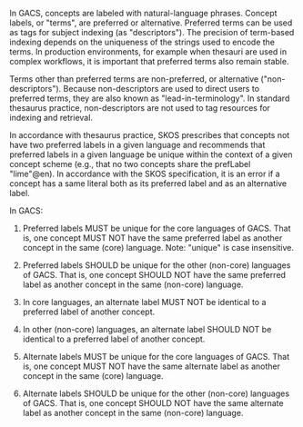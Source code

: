 In GACS, concepts are labeled with natural-language phrases.  Concept labels,
or "terms", are preferred or alternative.  Preferred terms can be used as tags
for subject indexing (as "descriptors").  The precision of term-based indexing
depends on the uniqueness of the strings used to encode the terms. In
production environments, for example when thesauri are used in complex
workflows, it is important that preferred terms also remain stable. 

Terms other than preferred terms are non-preferred, or alternative
("non-descriptors").  Because non-descriptors are used to direct users to
preferred terms, they are also known as "lead-in-terminology".  In standard
thesaurus practice, non-descriptors are not used to tag resources for indexing
and retrieval.

In accordance with thesaurus practice, SKOS prescribes that concepts not have
two preferred labels in a given language and recommends that preferred labels
in a given language be unique within the context of a given concept scheme
(e.g., that no two concepts share the prefLabel "lime"@en).  In accordance with
the SKOS specification, it is an error if a concept has a same literal both as
its preferred label and as an alternative label.

In GACS:

1. Preferred labels MUST be unique for the core languages of GACS. That 
   is, one concept MUST NOT have the same preferred label as another 
   concept in the same (core) language.
   Note: "unique" is case insensitive.

2. Preferred labels SHOULD be unique for the other (non-core) languages 
   of GACS. That is, one concept SHOULD NOT have the same preferred label as 
   another concept in the same (non-core) language.

3. In core languages, an alternate label MUST NOT be identical to a 
   preferred label of another concept.

4. In other (non-core) languages, an alternate label SHOULD NOT be 
   identical to a preferred label of another concept.

5. Alternate labels MUST be unique for the core languages of GACS. That 
   is, one concept MUST NOT have the same alternate label as another 
   concept in the same (core) language.

6. Alternate labels SHOULD be unique for the other (non-core) languages 
   of GACS. That is, one concept SHOULD NOT have the same alternate label as 
   another concept in the same (non-core) language.


